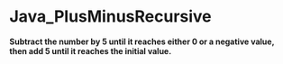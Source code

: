 # Java_PlusMinusRecursive

**Subtract the number by 5 until it reaches either 0 or a negative value, then add 5 until it reaches the initial value.**
